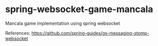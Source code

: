# spring-websocket-game-mancala
Mancala game implementation using spring websocket

References: 
https://github.com/spring-guides/gs-messaging-stomp-websocket
